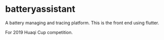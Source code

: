 # batteryassistant

A battery managing and tracing platform. This is the front end using flutter.

For 2019 Huaqi Cup competition.
